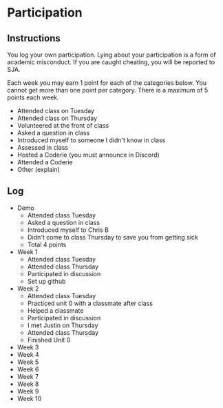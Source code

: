 Participation
=============

## Instructions ##

You log your own participation. Lying about your participation is a form of
academic misconduct. If you are caught cheating, you will be reported to SJA.

Each week you may earn 1 point for each of the categories below. You cannot get
more than one point per category. There is a maximum of 5 points each week.

+ Attended class on Tuesday
+ Attended class on Thursday
+ Volunteered at the front of class
+ Asked a question in class
+ Introduced myself to someone I didn't know in class
+ Assessed in class
+ Hosted a Coderie (you must announce in Discord)
+ Attended a Coderie
+ Other (explain)

## Log ##

- Demo
	+ Attended class Tuesday
	+ Asked a question in class
	+ Introduced myself to Chris B
	+ Didn't come to class Thursday to save you from getting sick
	+ Total 4 points
- Week 1
	+ Attended class Tuesday 
	+ Attended class Thursday
	+ Participated in discussion 
	+ Set up github 
- Week 2
	+ Attended class Tuesday 
	+ Practiced unit 0 with a classmate after class
	+ Helped a classmate 
	+ Participated in discussion 
	+ I met Justin on Thursday 
	+ Attended class Thursday 
	+ Finished Unit 0  
- Week 3
- Week 4
- Week 5
- Week 6
- Week 7
- Week 8
- Week 9
- Week 10
